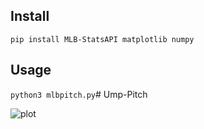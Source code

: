 ## Install

```pip install MLB-StatsAPI matplotlib numpy```

## Usage

```python3 mlbpitch.py```# Ump-Pitch

![plot](./jul30gamesexample.png)
